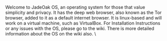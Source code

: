 Welcome to JadeOak OS, an operating system for those that value simplicity and privacy. 
It has the deep web browser, also known as the Tor browser, added to it as a default internet browser.
It is linux-based and will work on a virtual machine, such as VirtualBox. 
For Installation Instructions or any issues with the OS, please go to the wiki. There is more detailed information about the OS on the wiki also. \
